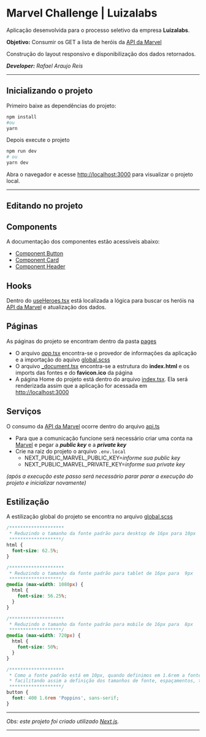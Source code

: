 # Marvel Challenge | Luizalabs
Aplicação desenvolvida para o processo seletivo da empresa **Luizalabs**.

**Objetivo:** Consumir os GET a lista de heróis da [API da Marvel](https://developer.marvel.com/docs)

Construção do layout responsivo e disponibilização dos dados retornados.

_**Developer:** Rafael Araujo Reis_

---
## Inicializando o projeto

Primeiro baixe as dependências do projeto:
``` bash
npm install
#ou
yarn
```

Depois execute o projeto

```bash
npm run dev
# ou
yarn dev
```

Abra o navegador e acesse [http://localhost:3000](http://localhost:3000) para visualizar o projeto local.

---

## Editando no projeto

## Components
A documentação dos componentes estão acessíveis abaixo:

* [Component Button](./src/components/Button/Readme.md)
* [Component Card](./src/components/Card/Readme.md)
* [Component Header](./src/components/Header/Readme.md)

## Hooks
Dentro do [useHeroes.tsx](./src/hooks/useHeroes.tsx) está localizada a lógica para buscar os heróis na [API da Marvel](https://developer.marvel.com/docs) e atualização dos dados.

## Páginas
As páginas do projeto se encontram dentro da pasta [pages](./src/pages/)

* O arquivo [_app_.tsx](./src/pages/_app.tsx) encontra-se o provedor de informações da aplicação e a importação do aquivo [global.scss](./src//styles/global.scss)
* O arquivo [_document.tsx](./src/pages/_document.tsx) encontra-se a estrutura do **index.html** e os imports das fontes e do **favicon.ico** da página
* A página Home do projeto está dentro do arquivo [index.tsx](./src/pages/index.tsx). Ela será renderizada assim que a aplicação for acessada em [http://localhost:3000](http://localhost:3000)


## Serviços
O consumo da [API da Marvel](https://developer.marvel.com/docs) ocorre dentro do arquivo [api.ts](./src/services/api.ts)

* Para que a comunicação funcione será necessário criar uma conta na [Marvel](https://developer.marvel.com/account) e pegar a ***public key*** e a ***private key***
* Crie na raiz do projeto o arquivo ```.env.local``` 
  * NEXT_PUBLIC_MARVEL_PUBLIC_KEY=_informe sua public key_
  * NEXT_PUBLIC_MARVEL_PRIVATE_KEY=_informe sua private key_

_(após a execução este passo será necessário parar parar a execução do projeto e inicializar novamente)_

## Estilização
A estilização global do projeto se encontra no arquivo [global.scss](./src//styles/global.scss)
```scss
/********************
 * Reduzindo o tamanho da fonte padrão para desktop de 16px para 10px
 *******************/
html {
  font-size: 62.5%;
}

/********************
 * Reduzindo o tamanho da fonte padrão para tablet de 16px para  9px
 *******************/
@media (max-width: 1080px) {
  html {
    font-size: 56.25%;
  }
}

/********************
 * Reduzindo o tamanho da fonte padrão para mobile de 16px para  8px
 *******************/
@media (max-width: 720px) {
  html {
    font-size: 50%;
  }
}

/********************
 * Como a fonte padrão está em 10px, quando definimos em 1.6rem a fonte para desktop passa a ser 16px
 * facilitando assim a definição dos tamanhos de fonte, espaçamentos, trazendo maior flexibilidade a tela
 *******************/
button {
  font: 400 1.6rem 'Poppins', sans-serif;
}
```
---
_Obs: este projeto foi criado utilizado [Next.js](https://nextjs.org/)._

---